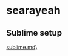 # searayeah
## Sublime setup
[sublime.md](https://github.com/searayeah/searayeah/sublime_setup/sublime.md)\

